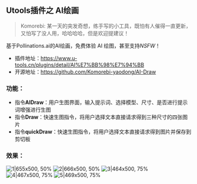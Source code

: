 ## Utools插件之 AI绘画
> Komorebi: 某一天的突发奇想，练手写的小工具，既怕有人催得一直更新，又怕写了没人用，哈哈哈哈，但是欢迎提建议！

基于Pollinations.ai的AI绘画，免费体验 AI 绘图，甚至支持*NSFW*！

* 插件地址：https://www.u-tools.cn/plugins/detail/AI%E7%BB%98%E7%94%BB
* 开源地址：https://github.com/Komorebi-yaodong/AI-Draw



### 功能：
- 指令**AIDraw**：用户生图界面，输入提示词、选择模型、尺寸、是否进行提示词增强进行生图
- 指令**Draw**：快速生图指令，将用户选择文本直接请求得到三种尺寸的四张图片
- 指令**quickDraw**：快速生图指令，将用户选择文本直接请求得到图片并保存到剪切板


### 效果：
![1|655x500, 50%](https://Komorebi-yaodong.github.io/picx-images-hosting/2025-05/1_1746441996915.png)
![2|666x500, 50%](https://Komorebi-yaodong.github.io/picx-images-hosting/2025-05/2_1746441999449.png)
![3|464x500, 75%](https://Komorebi-yaodong.github.io/picx-images-hosting/2025-05/3_1746442001070.png)
![4|467x500, 75%](https://Komorebi-yaodong.github.io/picx-images-hosting/2025-05/4_1746442002379.png)
![5|469x500, 75%](https://Komorebi-yaodong.github.io/picx-images-hosting/2025-05/5_1746442004499.png)